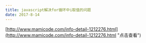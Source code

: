 ```yaml
---
title: javascript解决for循环中i取值的问题
date: 2017-8-14
---
```


[http://www.mamicode.com/info-detail-1212276.html](http://www.mamicode.com/info-detail-1212276.html "点击查看")